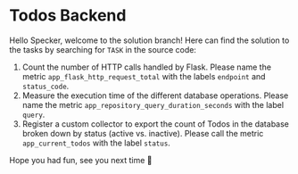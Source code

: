 # Todos Backend

Hello Specker, welcome to the solution branch!
Here can find the solution to the tasks by searching for `TASK` in the source code: 

1. Count the number of HTTP calls handled by Flask. Please name the metric `app_flask_http_request_total` with the labels `endpoint` and `status_code`.
2. Measure the execution time of the different database operations. Please name the metric `app_repository_query_duration_seconds` with the label `query`.
3. Register a custom collector to export the count of Todos in the database broken down by status (active vs. inactive). Please call the metric `app_current_todos` with the label `status`.

Hope you had fun, see you next time 🎉
